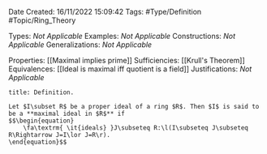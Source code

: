 <div class="topSpace"></div>

Date Created: 16/11/2022 15:09:42
Tags: #Type/Definition #Topic/Ring_Theory

Types: _Not Applicable_
Examples: _Not Applicable_
Constructions: _Not Applicable_
Generalizations: _Not Applicable_

Properties: [[Maximal implies prime]]
Sufficiencies: [[Krull's Theorem]]
Equivalences: [[Ideal is maximal iff quotient is a field]]
Justifications: _Not Applicable_

``` ad-Definition
title: Definition.

Let $I\subset R$ be a proper ideal of a ring $R$. Then $I$ is said to be a **maximal ideal in $R$** if
$$\begin{equation}
    \fa\textrm{ \it{ideals} }J\subseteq R:\l(I\subseteq J\subseteq R\Rightarrow J=I\lor J=R\r).
\end{equation}$$

```
